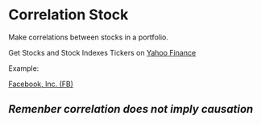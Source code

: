 # Correlation Stock
Make correlations between stocks in a portfolio.

Get Stocks and Stock Indexes Tickers on [Yahoo Finance](https://finance.yahoo.com/)

   Example:

   [Facebook, Inc. (FB)](https://finance.yahoo.com/quote/FB/history?p=FB) 


## ***Remenber correlation does not imply causation***
